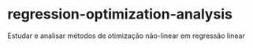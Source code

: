 # regression-optimization-analysis
Estudar e analisar métodos de otimização não-linear em regressão linear
